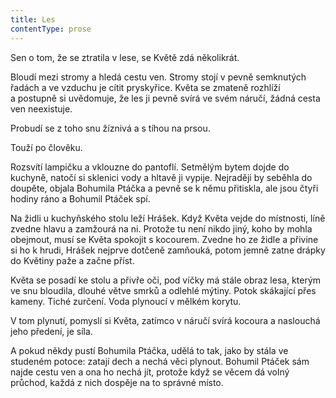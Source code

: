 ```yaml
---
title: Les
contentType: prose
---
```


<section>

Sen o tom, že se ztratila v lese, se Květě zdá několikrát.

Bloudí mezi stromy a hledá cestu ven. Stromy stojí v pevně semknutých řadách a ve vzduchu je cítit pryskyřice. Květa se zmateně rozhlíží a postupně si uvědomuje, že les ji pevně svírá ve svém náručí, žádná cesta ven neexistuje.

Probudí se z toho snu žíznivá a s tíhou na prsou.

Touží po člověku.

Rozsvítí lampičku a vklouzne do pantoflí. Setmělým bytem dojde do kuchyně, natočí si sklenici vody a hltavě ji vypije. Nejraději by seběhla do doupěte, objala Bohumila Ptáčka a pevně se k němu přitiskla, ale jsou čtyři hodiny ráno a Bohumil Ptáček spí.

Na židli u kuchyňského stolu leží Hrášek. Když Květa vejde do místnosti, líně zvedne hlavu a zamžourá na ni. Protože tu není nikdo jiný, koho by mohla obejmout, musí se Květa spokojit s kocourem. Zvedne ho ze židle a přivine si ho k hrudi, Hrášek nejprve dotčeně zamňouká, potom jemně zatne drápky do Květiny paže a začne příst.

Květa se posadí ke stolu a přivře oči, pod víčky má stále obraz lesa, kterým ve snu bloudila, dlouhé větve smrků a odlehlé mýtiny. Potok skákající přes kameny. Tiché zurčení. Voda plynoucí v mělkém korytu.

V tom plynutí, pomyslí si Květa, zatímco v náručí svírá kocoura a naslouchá jeho předení, je síla.

A pokud někdy pustí Bohumila Ptáčka, udělá to tak, jako by stála ve studeném potoce: zatají dech a nechá věci plynout. Bohumil Ptáček sám najde cestu ven a ona ho nechá jít, protože když se věcem dá volný průchod, každá z nich dospěje na to správné místo.

</section>
